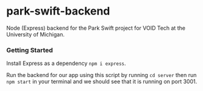 # park-swift-backend
Node (Express) backend for the Park Swift project for VOID Tech at the University of Michigan.

### Getting Started
Install Express as a dependency
```npm i express```.

Run the backend for our app using this script by running ```cd server``` then run ```npm start``` in your terminal and we should see that it is running on port 3001.
